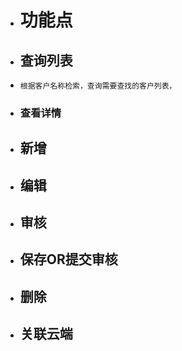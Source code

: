 * # 功能点

* ## 查询列表
* ```
  根据客户名称检索，查询需要查找的客户列表，
  ```

* ### 查看详情
* ## 新增
* ## 编辑

* ## 审核
* ## 保存OR提交审核
* ## 删除
* ## 关联云端



